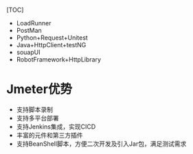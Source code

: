 [TOC]

+ LoadRunner
+ PostMan
+ Python+Request+Unitest
+ Java+HttpClient+testNG
+ souapUI
+ RobotFramework+HttpLibrary

# Jmeter优势
+ 支持脚本录制
+ 支持多平台部署
+ 支持Jenkins集成，实现CICD
+ 丰富的元件和第三方插件
+ 支持BeanShell脚本，方便二次开发及引入Jar包，满足测试需求